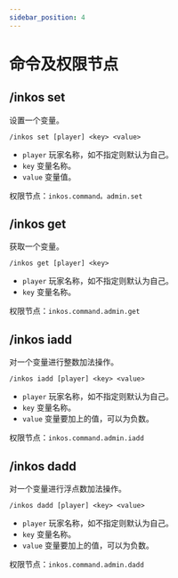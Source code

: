 ```yaml
---
sidebar_position: 4
---
```


# 命令及权限节点

## /inkos set

设置一个变量。
```
/inkos set [player] <key> <value>
```

- `player` 玩家名称，如不指定则默认为自己。
- `key` 变量名称。
- `value` 变量值。

权限节点：`inkos.command。admin.set`

## /inkos get

获取一个变量。
```
/inkos get [player] <key>
```

- `player` 玩家名称，如不指定则默认为自己。
- `key` 变量名称。

权限节点：`inkos.command.admin.get`

## /inkos iadd

对一个变量进行整数加法操作。
```
/inkos iadd [player] <key> <value>
```

- `player` 玩家名称，如不指定则默认为自己。
- `key` 变量名称。
- `value` 变量要加上的值，可以为负数。

权限节点：`inkos.command.admin.iadd`

## /inkos dadd

对一个变量进行浮点数加法操作。
```
/inkos dadd [player] <key> <value>
```

- `player` 玩家名称，如不指定则默认为自己。
- `key` 变量名称。
- `value` 变量要加上的值，可以为负数。

权限节点：`inkos.command.admin.dadd`